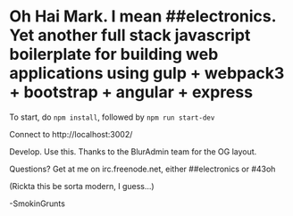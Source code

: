 # Oh Hai Mark. I mean ##electronics. Yet another full stack javascript boilerplate for building web applications using gulp + webpack3 + bootstrap + angular + express

To start, do `npm install`, followed by `npm run start-dev`

Connect to http://localhost:3002/

Develop. Use this. Thanks to the BlurAdmin team for the OG layout.

Questions? Get at me on irc.freenode.net, either ##electronics or #43oh

(Rickta this be sorta modern, I guess...)

-SmokinGrunts
